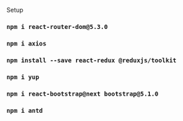 Setup

### `npm i react-router-dom@5.3.0`

### `npm i axios`

### `npm install --save react-redux @reduxjs/toolkit`

### `npm i yup`

### `npm i react-bootstrap@next bootstrap@5.1.0`

### `npm i antd`
